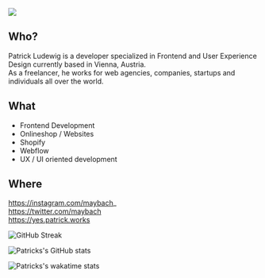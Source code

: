 ![](https://komarev.com/ghpvc/?username=maybach91)
  
## Who?
Patrick Ludewig is a developer specialized in Frontend and User Experience Design currently based in Vienna, Austria.  
As a freelancer, he works for web agencies, companies, startups and individuals all over the world.

## What
- Frontend Development
- Onlineshop / Websites
- Shopify
- Webflow
- UX / UI oriented development

## Where
https://instagram.com/maybach_  
https://twitter.com/maybach  
https://yes.patrick.works

![GitHub Streak](https://github-readme-streak-stats.herokuapp.com?user=Maybach91&theme=yeblu&hide_border=true&date_format=j%20M%5B%20Y%5D)
  
![Patricks's GitHub stats](https://github-readme-stats.vercel.app/api?username=maybach91&theme=yeblu&show_icons=true)
  
![Patricks's wakatime stats](https://github-readme-stats.vercel.app/api/wakatime?username=maybach)
